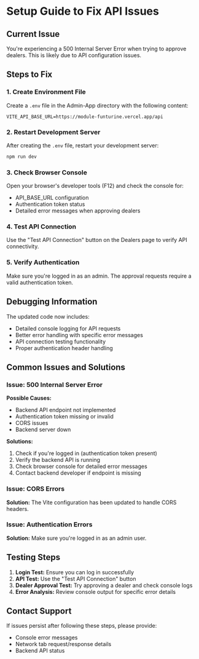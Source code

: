 # Setup Guide to Fix API Issues

## Current Issue
You're experiencing a 500 Internal Server Error when trying to approve dealers. This is likely due to API configuration issues.

## Steps to Fix

### 1. Create Environment File
Create a `.env` file in the Admin-App directory with the following content:

```env
VITE_API_BASE_URL=https://module-funturine.vercel.app/api
```

### 2. Restart Development Server
After creating the `.env` file, restart your development server:

```bash
npm run dev
```

### 3. Check Browser Console
Open your browser's developer tools (F12) and check the console for:
- API_BASE_URL configuration
- Authentication token status
- Detailed error messages when approving dealers

### 4. Test API Connection
Use the "Test API Connection" button on the Dealers page to verify API connectivity.

### 5. Verify Authentication
Make sure you're logged in as an admin. The approval requests require a valid authentication token.

## Debugging Information

The updated code now includes:
- Detailed console logging for API requests
- Better error handling with specific error messages
- API connection testing functionality
- Proper authentication header handling

## Common Issues and Solutions

### Issue: 500 Internal Server Error
**Possible Causes:**
- Backend API endpoint not implemented
- Authentication token missing or invalid
- CORS issues
- Backend server down

**Solutions:**
1. Check if you're logged in (authentication token present)
2. Verify the backend API is running
3. Check browser console for detailed error messages
4. Contact backend developer if endpoint is missing

### Issue: CORS Errors
**Solution:** The Vite configuration has been updated to handle CORS headers.

### Issue: Authentication Errors
**Solution:** Make sure you're logged in as an admin user.

## Testing Steps

1. **Login Test:** Ensure you can log in successfully
2. **API Test:** Use the "Test API Connection" button
3. **Dealer Approval Test:** Try approving a dealer and check console logs
4. **Error Analysis:** Review console output for specific error details

## Contact Support

If issues persist after following these steps, please provide:
- Console error messages
- Network tab request/response details
- Backend API status 